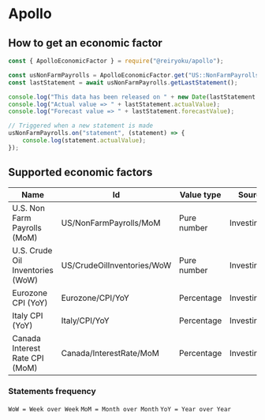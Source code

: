 # Apollo

## How to get an economic factor
```javascript
const { ApolloEconomicFactor } = require("@reiryoku/apollo");

const usNonFarmPayrolls = ApolloEconomicFactor.get("US::NonFarmPayrolls");
const lastStatement = await usNonFarmPayrolls.getLastStatement();

console.log("This data has been released on " + new Date(lastStatement.timestamp));
console.log("Actual value => " + lastStatement.actualValue);
console.log("Forecast value => " + lastStatement.forecastValue);

// Triggered when a new statement is made
usNonFarmPayrolls.on("statement", (statement) => {
    console.log(statement.actualValue);
});
```

## Supported economic factors
| Name                                  | Id                            | Value type                | Source/s              |
| -----------                           | -----------                   | -----------               | -----------           |
| U.S. Non Farm Payrolls (MoM)          | US/NonFarmPayrolls/MoM        | Pure number               | Investing.com         |
| U.S. Crude Oil Inventories (WoW)      | US/CrudeOilInventories/WoW    | Pure number               | Investing.com         |
| Eurozone CPI (YoY)                    | Eurozone/CPI/YoY              | Percentage                | Investing.com         |
| Italy CPI (YoY)                       | Italy/CPI/YoY                 | Percentage                | Investing.com         |
| Canada Interest Rate CPI (MoM)        | Canada/InterestRate/MoM       | Percentage                | Investing.com         |

### Statements frequency
`WoW = Week over Week`
`MoM = Month over Month`
`YoY = Year over Year`
